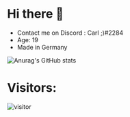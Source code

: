 # Hi there 👋

* Contact me on Discord : Carl ;)#2284 <br>
* Age: 19 <br>
* Made in Germany <br>

![Anurag's GitHub stats](https://github-readme-stats.vercel.app/api?username=Carl-Br&show_icons=true&theme=dark&count_private=true&show_icons=true)



# Visitors:
![visitor](https://profile-counter.glitch.me/Shynex/count.svg)
